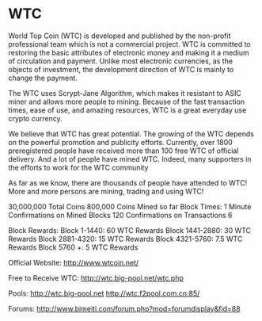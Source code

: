 WTC
=========

World Top Coin (WTC) is developed and published by the non-profit professional team which is not a commercial project. WTC is committed to restoring the basic attributes of electronic money and making it a medium of circulation and payment. Unlike most electronic currencies, as the objects of investment, the development direction of WTC is mainly to change the payment.

The WTC uses Scrypt-Jane Algorithm, which makes it resistant to ASIC miner and allows more people to mining. Because of the fast transaction times, ease of use, and amazing resources, WTC is a great everyday use crypto currency.

We believe that WTC has great potential. The growing of the WTC depends on the powerful promotion and publicity efforts. Currently, over 1800 preregistered people have received more than 100 free WTC of official delivery. And a lot of people have mined WTC. Indeed, many supporters in the efforts to work for the WTC community

As far as we know, there are thousands of people have attended to WTC! More and more persons are mining, trading and using WTC! 

30,000,000 Total Coins 
800,000 Coins Mined so far
Block Times: 1 Minute
Confirmations on Mined Blocks 120
Confirmations on Transactions 6

Block Rewards:
Block 1-1440: 60 WTC Rewards
Block 1441-2880: 30 WTC Rewards
Block 2881-4320: 15 WTC Rewards
Block 4321-5760: 7.5 WTC Rewards
Block 5760 +: 5 WTC Rewards

Official Website:
http://www.wtcoin.net/

Free to Receive WTC:
http://wtc.big-pool.net/wtc.php

Pools:
http://wtc.big-pool.net
http://wtc.f2pool.com.cn:85/

Forums:
http://www.bimeiti.com/forum.php?mod=forumdisplay&fid=88
